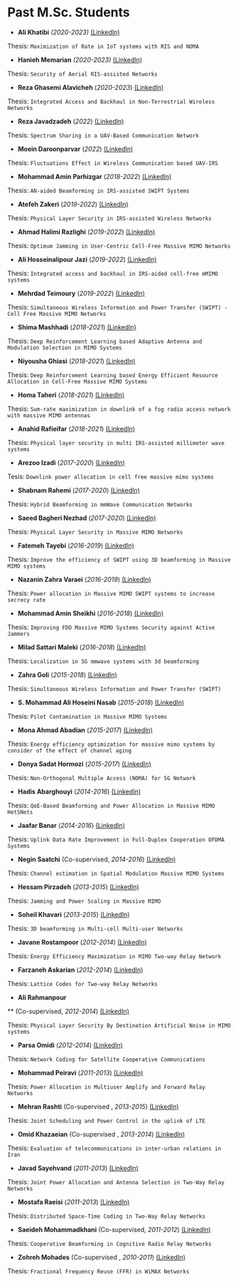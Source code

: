 # **Past M.Sc. Students**

- **Ali Khatibi** *(2020-2023)*    [(LinkedIn)](https://www.linkedin.com/in/ali-khatibi-7632541b5)

Thesis: ```Maximization of Rate in IoT systems with RIS and NOMA```

- **Hanieh Memarian** *(2020-2023)*     [(LinkedIn)](https://www.linkedin.com/in/hanie-memarian)

Thesis: ```Security of Aerial RIS-assisted Networks```

- **Reza Ghasemi Alavicheh** (*2020-2023*)     [(LinkedIn)](https://www.linkedin.com/in/rezaghasemi/)

Thesis: ```Integrated Access and Backhaul in Non-Terrestrial Wireless Networks```

- **Reza Javadzadeh** (*2022*)     [(LinkedIn)](http://linkedin.com/in/reza-javadzadeh)

Thesis: ```Spectrum Sharing in a UAV-Based Communication Network```

- **Moein Daroonparvar** (*2022*)     [(LinkedIn)](https://www.linkedin.com/in/moein-daroonparvar-2582b1239/)

Thesis: ```Fluctuations Effect in Wireless Communication based UAV-IRS```

- **Mohammad Amin Parhizgar** (*2018-2022*)      [(LinkedIn)](https://www.linkedin.com/in/mohamadamin-parhizgar-3529b5231)

Thesis: ```AN-aided Beamforming in IRS-assisted SWIPT Systems```

- **Atefeh Zakeri** (*2019-2022*)     [(LinkedIn)](https://www.linkedin.com/in/atefeh-zakeri-28b976197/)

Thesis: ```Physical Layer Security in IRS-assisted Wireless Networks```

- **Ahmad Halimi Razlighi** (*2019-2022*)      [(LinkedIn)](https://www.linkedin.com/in/ahmad-halimi-razlighi-a52677202/)

Thesis: ```Optimum Jamming in User-Centric Cell-Free Massive MIMO Networks```

- **Ali Hosseinalipour Jazi** (*2019-2022*)      [(LinkedIn)](https://www.linkedin.com/in/ali-hosseinalipour-jazi-4ab27419b/?originalSubdomain=ir)

Thesis: ```Integrated access and backhaul in IRS-aided cell-free mMIMO systems```

- **Mehrdad Teimoury** (*2019-2022*)     [(LinkedIn)](https://www.linkedin.com/in/mehrdad-teimoury-3b328b15b/?originalSubdomain=ir)

Thesis: ```Simultaneous Wireless Information and Power Transfer (SWIPT) - Cell Free Massive MIMO Networks```

- **Shima Mashhadi** (*2018-2021*)     [(LinkedIn)](https://www.linkedin.com/in/shima-mashhadi-a09b0a14b/)

Thesis: ```Deep Reinforcement Learning based Adaptive Antenna and Modulation Selection in MIMO Systems```

- **Niyousha Ghiasi** (*2018-2021*)     [(LinkedIn)](https://www.mobilebroadband.ir/en/Members.php)

Thesis: ```Deep Reinforcement Learning based Energy Efficient Resource Allocation in Cell-Free Massive MIMO Systems```

- **Homa Taheri** (*2018-2021*)     [(LinkedIn)](link)

Thesis: ```Sum-rate maximization in downlink of a fog radio access network with massive MIMO antennas```

- **Anahid Rafieifar** (*2018-2021*)     [(LinkedIn)](link)

Thesis: ```Physical layer security in multi IRS-assisted millimeter wave systems```

- **Arezoo Izadi** (*2017-2020*)     [(LinkedIn)](link)

Tesis: ```Downlink power allocation in cell free massive mimo systems```

- **Shabnam Rahemi** (*2017-2020*)     [(LinkedIn)](link)

Thesis: ```Hybrid Beamforming in mmWave Communication Networks```

- **Saeed Bagheri Nezhad** (*2017-2020*)    [(LinkedIn)](link)

Thesis: ```Physical Layer Security in Massive MIMO Networks```

- **Fatemeh Tayebi** (*2016-2019*)     [(LinkedIn)](link)

Thesis: ```Improve the efficiency of SWIPT using 3D beamforming in Massive MIMO systems```

- **Nazanin Zahra Varaei** (*2016-2019*)    [(LinkedIn)](link)

Thesis: ```Power allocation in Massive MIMO SWIPT systems to increase secrecy rate```

- **Mohammad Amin Sheikhi** (*2016-2018*)     [(LinkedIn)](link)

Thesis: ```Improving FDD Massive MIMO Systems Security against Active Jammers```

- **Milad Sattari Maleki** (*2016-2018*)     [(LinkedIn)](link)

Thesis: ```Localization in 5G mmwave systems with 3d beamforming```

- **Zahra Goli** (*2015-2018*)     [(LinkedIn)](link)

Thesis: ```Simultaneous Wireless Information and Power Transfer (SWIPT)```

- **S. Mohammad Ali Hoseini Nasab** (*2015-2018*)    [(LinkedIn)](link)

Thesis: ```Pilot Contamination in Massive MIMO Systems```

- **Mona Ahmad Abadian** (*2015-2017*)     [(LinkedIn)](link)

Thesis: ```Energy efficiency optimization for massive mimo systems by consider of the effect of channel aging```

- **Donya Sadat Hormozi** (*2015-2017*)     [(LinkedIn)](link)

Thesis: ```Non-Orthogonal Multiple Access (NOMA) for 5G Network```

- **Hadis Abarghouyi** (*2014-2016*)     [(LinkedIn)](link)

Thesis: ```QoE-Based Beamforming and Power Allocation in Massive MIMO HetSNets```

- **Jaafar Banar** (*2014-2016*)     [(LinkedIn)](link)

Thesis: ```Uplink Data Rate Improvement in Full-Duplex Cooperation OFDMA Systems```

- **Negin Saatchi** (Co-supervised, *2014-2016*)     [(LinkedIn)](link)

Thesis: ```Channel estimation in Spatial Modulation Massive MIMO Systems```

- **Hessam Pirzadeh** (*2013-2015*)     [(LinkedIn)](link)

Thesis: ```Jamming and Power Scaling in Massive MIMO```

- **Soheil Khavari** (*2013-2015*)     [(LinkedIn)](link)

Thesis: ```3D beamforming in Multi-cell Multi-user Networks```

- **Javane Rostampoor** (*2012-2014*)     [(LinkedIn)](link)

Thesis: ```Energy Efficiency Maximization in MIMO Two-way Relay Network```

- **Farzaneh Askarian** (*2012-2014*)     [(LinkedIn)](link)

Thesis: ```Lattice Codes for Two-way Relay Networks```

- **Ali Rahmanpour**

** (Co-supervised, *2012-2014*)    [(LinkedIn)](link)

Thesis: ```Physical Layer Security By Destination Artificial Noise in MIMO systems```

- **Parsa Omidi** (*2012-2014*)     [(LinkedIn)](link)

Thesis: ```Network Coding for Satellite Cooperative Communications```

- **Mohammad Peiravi** (*2011-2013*)     [(LinkedIn)](link)

Thesis: ```Power Allocation in Multiuser Amplify and Forward Relay Networks```

- **Mehran Rashti** (Co-supervised , *2013-2015*)     [(LinkedIn)](link)

Thesis: ```Joint Scheduling and Power Control in the uplink of LTE```

- **Omid Khazaeian** (Co-supervised , *2013-2014*)     [(LinkedIn)](link)

Thesis: ```Evaluation of telecommunications in inter-urban relations in Iran```

- **Javad Sayehvand** (*2011-2013*)    [(LinkedIn)](link)

Thesis: ```Joint Power Allocation and Antenna Selection in Two-Way Relay Networks```

- **Mostafa Raeisi** (*2011-2013*)     [(LinkedIn)](link)

Thesis: ```Distributed Space-Time Coding in Two-Way Relay Networks```

- **Saeideh Mohammadkhani** (Co-supervised, *2011-2012*)     [(LinkedIn)](link)

Thesis: ```Cooperative Beamforming in Cognitive Radio Relay Networks```

- **Zohreh Mohades** (Co-supervised , *2010-2011*)     [(LinkedIn)](link)

Thesis: ```Fractional Frequency Reuse (FFR) in WiMAX Networks```
